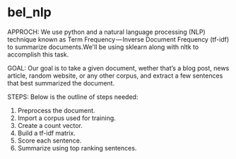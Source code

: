 # bel_nlp
APPROCH:
We use python and a natural language processing (NLP) technique known as Term Frequency — Inverse Document Frequency (tf-idf) to summarize documents.We'll be using sklearn along with nltk to accomplish this task.

GOAL:
Our goal is to take a given document, wether that’s a blog post, news article, random website, or any other corpus, and extract a few sentences that best summarized the document.

STEPS:
Below is the outline of steps needed:
  1. Preprocess the document.
  2. Import a corpus used for training.
  3. Create a count vector.
  4. Build a tf-idf matrix.
  5. Score each sentence.
  6. Summarize using top ranking sentences.
